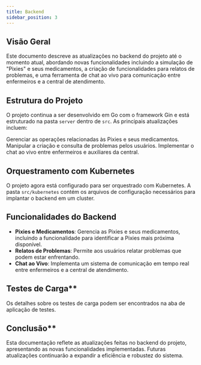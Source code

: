 ```yaml
---
title: Backend
sidebar_position: 3
---
```


## Visão Geral

Este documento descreve as atualizações no backend do projeto até o momento atual, abordando novas funcionalidades incluindo a simulação de "Pixies" e seus medicamentos, a criação de funcionalidades para relatos de problemas, e uma ferramenta de chat ao vivo para comunicação entre enfermeiros e a central de atendimento.

## Estrutura do Projeto

O projeto continua a ser desenvolvido em Go com o framework Gin e está estruturado na pasta `server` dentro de `src`. As principais atualizações incluem:

Gerenciar as operações relacionadas às Pixies e seus medicamentos.
Manipular a criação e consulta de problemas pelos usuários.
Implementar o chat ao vivo entre enfermeiros e auxiliares da central.

## Orquestramento com Kubernetes

O projeto agora está configurado para ser orquestrado com Kubernetes. A pasta `src/kubernetes` contém os arquivos de configuração necessários para implantar o backend em um cluster. 

## Funcionalidades do Backend

- **Pixies e Medicamentos**: Gerencia as Pixies e seus medicamentos, incluindo a funcionalidade para identificar a Pixies mais próxima disponível.
- **Relatos de Problemas**: Permite aos usuários relatar problemas que podem estar enfrentando.
- **Chat ao Vivo**: Implementa um sistema de comunicação em tempo real entre enfermeiros e a central de atendimento.

## Testes de Carga**

Os detalhes sobre os testes de carga podem ser encontrados na aba de aplicação de testes.

## Conclusão**

Esta documentação reflete as atualizações feitas no backend do projeto, apresentando as novas funcionalidades implementadas. Futuras atualizações continuarão a expandir a eficiência e robustez do sistema.